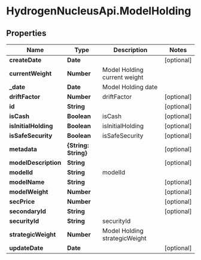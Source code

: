 # HydrogenNucleusApi.ModelHolding

## Properties
Name | Type | Description | Notes
------------ | ------------- | ------------- | -------------
**createDate** | **Date** |  | [optional] 
**currentWeight** | **Number** | Model Holding current weight | 
**_date** | **Date** | Model Holding date | 
**driftFactor** | **Number** | driftFactor | [optional] 
**id** | **String** |  | [optional] 
**isCash** | **Boolean** | isCash | [optional] 
**isInitialHolding** | **Boolean** | isInitialHolding | [optional] 
**isSafeSecurity** | **Boolean** | isSafeSecurity | [optional] 
**metadata** | **{String: String}** |  | [optional] 
**modelDescription** | **String** |  | [optional] 
**modelId** | **String** | modelId | 
**modelName** | **String** |  | [optional] 
**modelWeight** | **Number** |  | [optional] 
**secPrice** | **Number** |  | [optional] 
**secondaryId** | **String** |  | [optional] 
**securityId** | **String** | securityId | 
**strategicWeight** | **Number** | Model Holding strategicWeight | 
**updateDate** | **Date** |  | [optional] 


